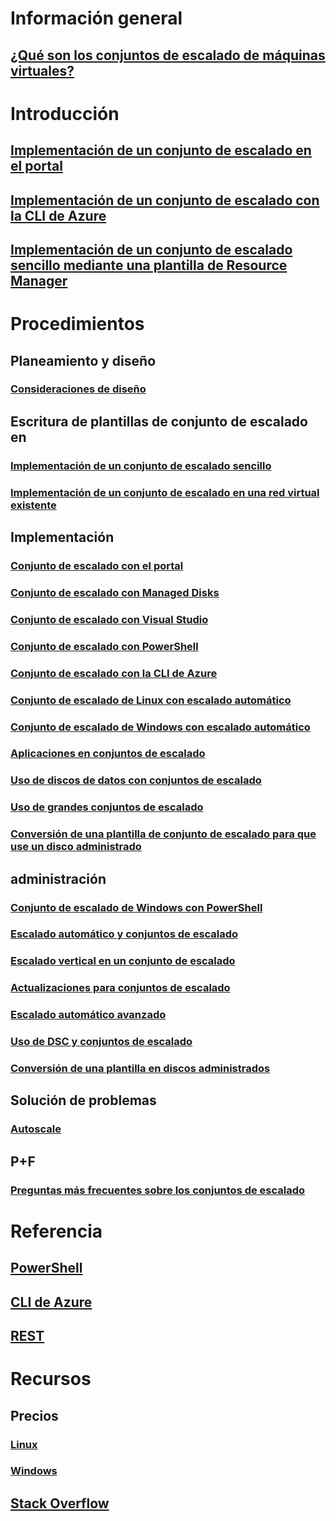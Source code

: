 # Información general
## [¿Qué son los conjuntos de escalado de máquinas virtuales?](virtual-machine-scale-sets-overview.md)

# Introducción
## [Implementación de un conjunto de escalado en el portal](virtual-machine-scale-sets-portal-create.md)
## [Implementación de un conjunto de escalado con la CLI de Azure](virtual-machine-scale-sets-linux-create-cli.md)
## [Implementación de un conjunto de escalado sencillo mediante una plantilla de Resource Manager](virtual-machine-scale-sets-mvss-start.md)

# Procedimientos
## Planeamiento y diseño
### [Consideraciones de diseño](virtual-machine-scale-sets-design-overview.md)
## Escritura de plantillas de conjunto de escalado en
### [Implementación de un conjunto de escalado sencillo](virtual-machine-scale-sets-mvss-start.md)
### [Implementación de un conjunto de escalado en una red virtual existente](virtual-machine-scale-sets-mvss-existing-vnet.md)

## Implementación
### [Conjunto de escalado con el portal](virtual-machine-scale-sets-portal-create.md)
### [Conjunto de escalado con Managed Disks](virtual-machine-scale-sets-managed-disks.md)
### [Conjunto de escalado con Visual Studio](virtual-machine-scale-sets-vs-create.md)
### [Conjunto de escalado con PowerShell](virtual-machine-scale-sets-windows-create.md)
### [Conjunto de escalado con la CLI de Azure](virtual-machine-scale-sets-linux-create-cli.md)
### [Conjunto de escalado de Linux con escalado automático](virtual-machine-scale-sets-linux-autoscale.md)
### [Conjunto de escalado de Windows con escalado automático](virtual-machine-scale-sets-windows-autoscale.md)
### [Aplicaciones en conjuntos de escalado](virtual-machine-scale-sets-deploy-app.md)
### [Uso de discos de datos con conjuntos de escalado](virtual-machine-scale-sets-attached-disks.md)
### [Uso de grandes conjuntos de escalado](virtual-machine-scale-sets-placement-groups.md)
### [Conversión de una plantilla de conjunto de escalado para que use un disco administrado](virtual-machine-scale-sets-convert-template-to-md.md)



## administración
### [Conjunto de escalado de Windows con PowerShell](virtual-machine-scale-sets-windows-manage.md)
### [Escalado automático y conjuntos de escalado](virtual-machine-scale-sets-autoscale-overview.md)
### [Escalado vertical en un conjunto de escalado](virtual-machine-scale-sets-vertical-scale-reprovision.md)
### [Actualizaciones para conjuntos de escalado](virtual-machine-scale-sets-upgrade-scale-set.md)
### [Escalado automático avanzado](../monitoring-and-diagnostics/insights-advanced-autoscale-virtual-machine-scale-sets.md)
### [Uso de DSC y conjuntos de escalado](virtual-machine-scale-sets-dsc.md)
### [Conversión de una plantilla en discos administrados](virtual-machine-scale-sets-convert-template-to-md.md)

## Solución de problemas
### [Autoscale](virtual-machine-scale-sets-troubleshoot.md)

## P+F
### [Preguntas más frecuentes sobre los conjuntos de escalado](virtual-machine-scale-sets-faq.md)

# Referencia
## [PowerShell](/powershell/azureps-cmdlets-docs)
## [CLI de Azure](../virtual-machines/azure-cli-arm-commands.md)
## [REST](/rest/api/virtualmachinescalesets/)

# Recursos
## Precios 
### [Linux](https://azure.microsoft.com/pricing/details/virtual-machine-scale-sets/linux/)
### [Windows](https://azure.microsoft.com/pricing/details/virtual-machine-scale-sets/windows/)
## [Stack Overflow](http://stackoverflow.com/questions/tagged/azure-vm-scale-set)
